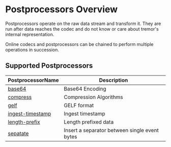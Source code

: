 # Postprocessors Overview

Postprocessors operate on the raw data stream and transform it. They are run after data reaches the codec and do not know or care about tremor's internal representation.

Online codecs and postprocessors can be chained to perform multiple operations in succession.

## Supported Postprocessors

|PostprocessorName|Description|
|---|---|
|[base64](postprocessors/base64)|Base64 Encoding|
|[compress](postprocessors/compress)|Compression Algorithms|
|[gelf](postprocessors/gelf)|GELF format|
|[ingest-timestamp](postprocessors/ingest-timestamp)|Ingest timestamp|
|[length-prefix](postprocessors/length-prefix)|Length prefixed data|
|[sepatate](postprocessors/separate)|Insert a separator between single event bytes|

